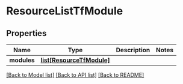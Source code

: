# ResourceListTfModule

## Properties
Name | Type | Description | Notes
------------ | ------------- | ------------- | -------------
**modules** | [**list[ResourceTfModule]**](ResourceTfModule.md) |  | 

[[Back to Model list]](../README.md#documentation-for-models) [[Back to API list]](../README.md#documentation-for-api-endpoints) [[Back to README]](../README.md)


